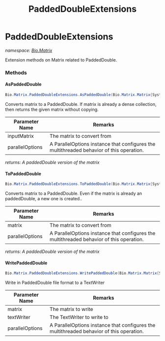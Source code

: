 ﻿---
title: PaddedDoubleExtensions
---

# PaddedDoubleExtensions
_namespace: [Bio.Matrix](N-Bio.Matrix.html)_

Extension methods on Matrix related to PaddedDouble.

### Methods

#### AsPaddedDouble
```csharp
Bio.Matrix.PaddedDoubleExtensions.AsPaddedDouble(Bio.Matrix.Matrix{System.String,System.String,System.Double},System.Threading.Tasks.ParallelOptions)
```
Converts matrix to a PaddedDouble. If matrix is already a dense collection, then returns the given matrix without copying.

|Parameter Name|Remarks|
|--------------|-------|
|inputMatrix|The matrix to convert from|
|parallelOptions|A ParallelOptions instance that configures the multithreaded behavior of this operation.|

_returns: A paddedDouble version of the matrix_

#### ToPaddedDouble
```csharp
Bio.Matrix.PaddedDoubleExtensions.ToPaddedDouble(Bio.Matrix.Matrix{System.String,System.String,System.Double},System.Threading.Tasks.ParallelOptions)
```
Converts matrix to a PaddedDouble. Even if the matrix is already an paddedDouble, a new one is created..

|Parameter Name|Remarks|
|--------------|-------|
|matrix|The matrix to convert from|
|parallelOptions|A ParallelOptions instance that configures the multithreaded behavior of this operation.|

_returns: A paddedDouble version of the matrix_

#### WritePaddedDouble
```csharp
Bio.Matrix.PaddedDoubleExtensions.WritePaddedDouble(Bio.Matrix.Matrix{System.String,System.String,System.Double},System.IO.TextWriter,System.Threading.Tasks.ParallelOptions)
```
Write in PaddedDouble file format to a TextWriter

|Parameter Name|Remarks|
|--------------|-------|
|matrix|The matrix to write|
|textWriter|The TextWriter to write to|
|parallelOptions|A ParallelOptions instance that configures the multithreaded behavior of this operation.|





